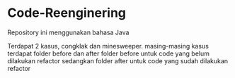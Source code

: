 # Code-Reenginering

Repository ini menggunakan bahasa Java

Terdapat 2 kasus, congklak dan minesweeper.
masing-masing kasus terdapat folder before dan after
folder before untuk code yang belum dilakukan refactor sedangkan folder after untuk code yang sudah dilakukan refactor
